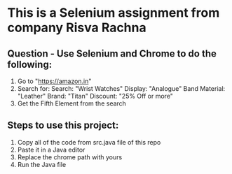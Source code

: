 # This is a Selenium assignment from company Risva Rachna
## Question - Use Selenium and Chrome to do the following:
1. Go to "https://amazon.in"
2. Search for:
  Search: "Wrist Watches"
  Display: "Analogue"
  Band Material: "Leather"
  Brand: "Titan"
  Discount: "25% Off or more"
3. Get the Fifth Element from the search

## Steps to use this project:
1. Copy all of the code from src.java file of this repo
2. Paste it in a Java editor
3. Replace the chrome path with yours
4. Run the Java file
